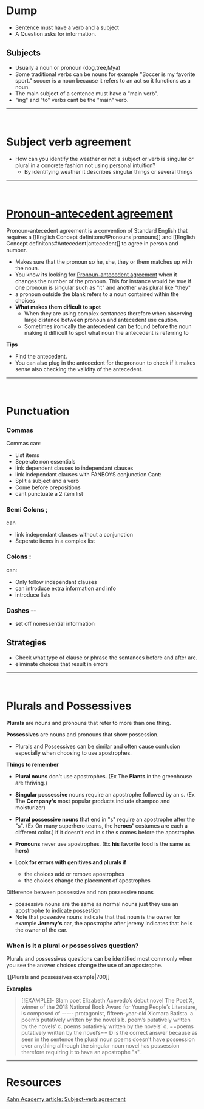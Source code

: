 

# Dump
- Sentence must have a verb and a subject
- A Question asks for information.

## Subjects
- Usually a noun or pronoun (dog,tree,Mya)
- Some traditional verbs can be nouns for example "Soccer is my favorite sport." soccer is a noun because it refers to an act so it functions as a noun.
- The main subject of a sentence must have a "main verb".
- "ing" and "to" verbs cant be the "main" verb.

---

&emsp;
# Subject verb agreement 
- How can you identify the weather or not a subject or verb is singular or plural in a concrete fashion not using personal intuition?
	- By identifying weather it describes singular things or several things 


---
&emsp;
# [Pronoun-antecedent agreement](https://www.khanacademy.org/test-prep/sat-reading-and-writing/x0d47bcec73eb6c4b:digital-sat-grammar-practice/x0d47bcec73eb6c4b:fss-pronoun-antecedent-agreement/a/fss-grammar-guide-pronoun-antecedent-agreement) 
Pronoun-antecedent agreement is a convention of Standard English that requires a [[English Concept definitons#Pronouns|pronouns]] and [[English Concept definitons#Antecedent|antecedent]] to agree in person and number.
- Makes sure that the pronoun so he, she, they or them matches up with the noun.
- You know its looking for [Pronoun-antecedent agreement](https://www.khanacademy.org/test-prep/sat-reading-and-writing/x0d47bcec73eb6c4b:digital-sat-grammar-practice/x0d47bcec73eb6c4b:fss-pronoun-antecedent-agreement/a/fss-grammar-guide-pronoun-antecedent-agreement)  when it changes the number of the pronoun. This for instance would be true if one pronoun is singular such as "it" and another was plural like "they"
- a pronoun outside the blank refers to a noun contained within the choices
- **What makes them dificult to spot**
	- When they are using complex sentances therefore when observing large distance between pronoun and antecedent use caution.
	- Sometimes ironically the antecedent can be found before the noun making it difficult to spot what noun the antecedent is referring to  

**Tips**
- Find the antecedent.
- You can also plug in the antecedent for the pronoun to check if it makes sense also checking the validity of the antecedent.
	
---
&emsp;
# Punctuation

### Commas

Commas can:
- List items
- Seperate non essentials
- link dependent clauses to independant clauses 
- link independant clauses with FANBOYS conjunction
Cant:
- Split a subject and a verb
- Come before prepositions
- cant punctuate a 2 item list

### Semi Colons ;

can
- link independant clauses without a conjunction
- Seperate items in a complex list


### Colons :

can:
- Only follow independant clauses
- can introduce extra information and info
- introduce lists

### Dashes --
- set off nonessential information


## Strategies
- Check what type of clause or phrase the sentances before and after are.
- eliminate choices that result in errors


---
&emsp;
# Plurals and Possessives
**Plurals** are nouns and pronouns that refer to more than one thing.

**Possessives** are nouns and pronouns that show possession.

- Plurals and Possessives can be similar and often cause confusion especially when choosing to use apostrophes.

**Things to remember** 
- **Plural nouns** don't use apostrophes. (Ex The **Plants** in the greenhouse are thriving.)
- **Singular possessive** nouns require an apostrophe followed by an s. (Ex The **Company's** most popular products include shampoo and moisturizer) 
- **Plural possessive nouns** that end in "s" require an apostrophe after the "s". (Ex On many superhero teams, the **heroes'** costumes are each a different color.) if it doesn't end in s the s comes before the apostrophe.  
- **Pronouns** never use apostrophes. (Ex **his** favorite food is the same as **hers**)


- **Look for errors with genitives and plurals if** 
	- the choices add or remove apostrophes 
	- the choices change the placement of apostrophes 

Difference between possessive and non possessive nouns 
- possessive nouns are the same as normal nouns just they use an apostrophe to indicate possestion
- Note that possesive nouns indicate that that noun is the owner for example **Jeremy's** car, the apostrophe after jeremy indicates that he is the owner of the car. 


### When is it a plural or possessives question? 
Plurals and possessives questions can be identified most commonly when you see the answer choices change the use of an apostrophe. 


![[Plurals and possessives example|700]]


**Examples**

> [!EXAMPLE]-  Slam poet Elizabeth Acevedo’s debut novel The Poet X, winner of the 2018 National Book Award for Young People’s Literature, is composed of ----- protagonist, fifteen-year-old Xiomara Batista.
> a. poem’s putatively written by the novel’s
> b. poem’s putatively written by the novels’
> c. poems putatively written by the novels’
> d. ==poems putatively written by the novel’s==
> D is the correct answer because as seen in the sentence the plural noun poems doesn't have possession over anything although the singular noun novel has possession therefore requiring it to have an apostrophe "s".
> 

---
# Resources
[Kahn Academy article: Subject-verb agreement ](https://www.khanacademy.org/test-prep/sat-reading-and-writing/x0d47bcec73eb6c4b:digital-sat-grammar-practice/x0d47bcec73eb6c4b:fss-sva/a/fss-grammar-guide-subject-verb-agreement)